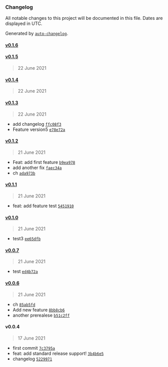 ### Changelog

All notable changes to this project will be documented in this file. Dates are displayed in UTC.

Generated by [`auto-changelog`](https://github.com/CookPete/auto-changelog).

#### [v0.1.6](https://github.com/nadia77-a/geolocationApp/compare/v0.1.5...v0.1.6)

#### [v0.1.5](https://github.com/nadia77-a/geolocationApp/compare/v0.1.4...v0.1.5)

> 22 June 2021

#### [v0.1.4](https://github.com/nadia77-a/geolocationApp/compare/v0.1.3...v0.1.4)

> 22 June 2021

#### [v0.1.3](https://github.com/nadia77-a/geolocationApp/compare/v0.1.2...v0.1.3)

> 22 June 2021

- add changelog [`ffc08f3`](https://github.com/nadia77-a/geolocationApp/commit/ffc08f35fce8f9814f25249bae778d1b2632de5b)
-  Feature version5 [`e78e72a`](https://github.com/nadia77-a/geolocationApp/commit/e78e72ae2f75d07cc0c0028215bd58e9ac5d0adc)

#### [v0.1.2](https://github.com/nadia77-a/geolocationApp/compare/v0.1.1...v0.1.2)

> 21 June 2021

- Feat: add first feature [`b9ea978`](https://github.com/nadia77-a/geolocationApp/commit/b9ea978a63ba4e72a48a04e0394bf95b9072604b)
-  add another fix [`faec34a`](https://github.com/nadia77-a/geolocationApp/commit/faec34aff761415b70413de78450879c9b432282)
- ch [`ada973b`](https://github.com/nadia77-a/geolocationApp/commit/ada973b3f3abd34de0461c6b6d74ba8690d7fcb8)

#### [v0.1.1](https://github.com/nadia77-a/geolocationApp/compare/v0.1.0...v0.1.1)

> 21 June 2021

- feat: add feature test [`5451910`](https://github.com/nadia77-a/geolocationApp/commit/5451910431466757f47a443190fdea2177c82341)

#### [v0.1.0](https://github.com/nadia77-a/geolocationApp/compare/v0.0.7...v0.1.0)

> 21 June 2021

-  test3 [`ee65dfb`](https://github.com/nadia77-a/geolocationApp/commit/ee65dfbf1c838639e769d67666cd9c6cf2c1bbf4)

#### [v0.0.7](https://github.com/nadia77-a/geolocationApp/compare/v0.0.6...v0.0.7)

> 21 June 2021

-  test [`ed4b72a`](https://github.com/nadia77-a/geolocationApp/commit/ed4b72a930a8318af9affff16bf63b6c3e91eaa8)

#### [v0.0.6](https://github.com/nadia77-a/geolocationApp/compare/v0.0.4...v0.0.6)

> 21 June 2021

- ch [`85ab5fd`](https://github.com/nadia77-a/geolocationApp/commit/85ab5fde45949aad8707f0c9e6d2f776a7d8b748)
-  Add new feature [`8bb8cb6`](https://github.com/nadia77-a/geolocationApp/commit/8bb8cb6a1224068b5dda5e675112d4d9f348f292)
- another prerealese [`b51c2ff`](https://github.com/nadia77-a/geolocationApp/commit/b51c2ff065447384afaa26e2623a77e10c47cbba)

#### v0.0.4

> 17 June 2021

- first commit [`7c3795a`](https://github.com/nadia77-a/geolocationApp/commit/7c3795ace7db41e2e3fbb2a8300ca7b46e388374)
- feat: add standard release support! [`3b4b6e5`](https://github.com/nadia77-a/geolocationApp/commit/3b4b6e59efabc4dad14ea4239ccfeb26547550c6)
- changelog [`5229971`](https://github.com/nadia77-a/geolocationApp/commit/5229971a0adf2aff07a3c225fed6be223b220634)
